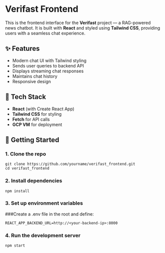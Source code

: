 # Verifast Frontend

This is the frontend interface for the **Verifast** project — a RAG-powered news chatbot. It is built with **React** and styled using **Tailwind CSS**, providing users with a seamless chat experience.

## ✨ Features

- Modern chat UI with Tailwind styling
- Sends user queries to backend API
- Displays streaming chat responses
- Maintains chat history
- Responsive design

## 🧰 Tech Stack

- **React** (with Create React App)
- **Tailwind CSS** for styling
- **Fetch** for API calls
- **GCP VM** for deployment

## 🚀 Getting Started


### 1. Clone the repo
```
git clone https://github.com/yourname/verifast_frontend.git
cd verifast_frontend
```

### 2. Install dependencies
```
npm install
```

### 3. Set up environment variables
###Create a .env file in the root and define:
```
REACT_APP_BACKEND_URL=http://<your-backend-ip>:8000
```
### 4. Run the development server
```
npm start
```
